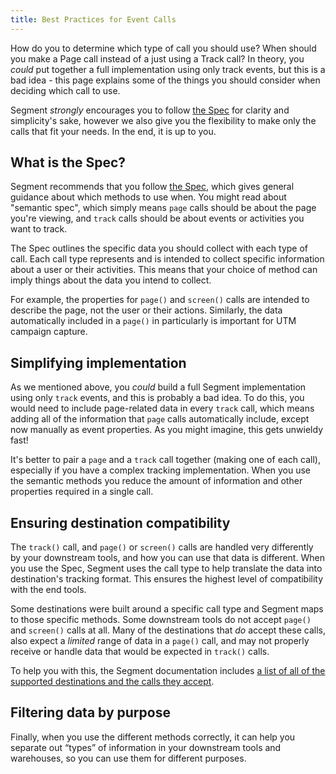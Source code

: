 ```yaml
---
title: Best Practices for Event Calls
---
```


How do you to determine which type of call you should use? When should you make a Page call instead of a just using a Track call? In theory, you _could_ put together a full implementation using only track events, but this is a bad idea - this page explains some of the things you should consider when deciding which call to use.

Segment _strongly_ encourages you to follow [the Spec](/docs/connections/spec/) for clarity and simplicity's sake, however we also give you the flexibility to make only the calls that fit your needs. In the end, it is up to you.

## What is the Spec?

Segment recommends that you follow [the Spec](/docs/connections/spec/), which gives general guidance about which methods to use when. You might read about "semantic spec", which simply means `page` calls should be about the page you're viewing, and `track` calls should be about events or activities you want to track.

The Spec outlines the specific data you should collect with each type of call. Each call type represents and is intended to collect specific information about a user or their activities. This means that your choice of method can imply things about the data you intend to collect.

For example, the properties for `page()` and `screen()` calls are intended to describe the page, not the user or their actions. Similarly, the data automatically included in a `page()` in particularly is important for UTM campaign capture. <!-- Do we have any examples for other calls? -->

## Simplifying implementation

As we mentioned above, you _could_ build a full Segment implementation using only `track` events, and this is probably a bad idea. To do this, you would need to include page-related data in every `track` call, which means adding all of the information that `page` calls automatically include, except now manually as event properties. As you might imagine, this gets unwieldy fast!

It's better to pair a `page` and a `track` call together (making one of each call), especially if you have a complex tracking implementation. When you use the semantic methods you reduce the amount of information and other properties required in a single call.

## Ensuring destination compatibility

The `track()` call, and `page()` or `screen()` calls are handled very differently by your downstream tools, and how you can use that data is different. When you use the Spec, Segment uses the call type to help translate the data into destination's tracking format. This ensures the highest level of compatibility with the end tools.

Some destinations were built around a specific call type and Segment maps to those specific methods. Some downstream tools do not accept `page()` and `screen()` calls at all. Many of the destinations that _do_ accept these calls, also expect a _limited_ range of data in a `page()` call, and may not properly receive or handle data that would be expected in `track()` calls.

To help you with this, the Segment documentation includes [a list of all of the supported destinations and the calls they accept](/docs/connections/destinations/methods-compare/).

## Filtering data by purpose

Finally, when you use the different methods correctly, it can help you separate out “types” of information in your downstream tools and warehouses, so you can use them for different purposes.


<!-- TODO: when is it legit to *not* follow the spec?-->
